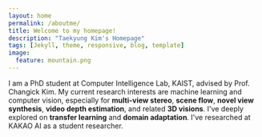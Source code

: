 ```yaml
---
layout: home
permalink: /aboutme/
title: Welcome to my homepage!
description: "Taekyung Kim's Homepage"
tags: [Jekyll, theme, responsive, blog, template]
image:
  feature: mountain.png
---
```


<p>I am a PhD student at Computer Intelligence Lab, KAIST, advised by Prof. Changick Kim.
My current research interests are machine learning and computer vision, especially for <b>multi-view stereo</b>, <b>scene flow</b>, <b>novel view synthesis</b>, <b>video depth estimation</b>, and related <b>3D visions</b>. I've deeply explored on <b>transfer learning</b> and <b>domain adaptation</b>. I've researched at KAKAO AI as a student researcher. </p>
